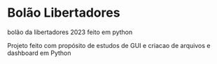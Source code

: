# Bolão Libertadores
bolão da libertadores 2023 feito em python

Projeto feito com propósito de estudos de GUI e criacao de arquivos e dashboard em Python
